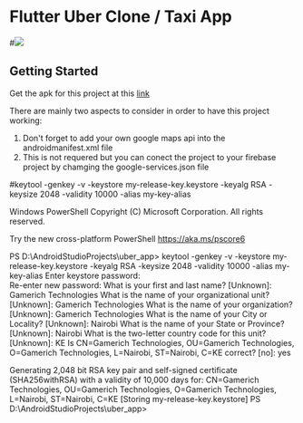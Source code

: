 # Flutter Uber Clone / Taxi App
#![](images/thumb.jpg)

## Getting Started

Get the apk for this project at this [link](https://flutter.io/docs/get-started/codelab)

There are mainly two aspects to consider in order to have this project working:
1. Don't forget to add your own google maps api into the androidmanifest.xml file
2. This is not requered but you can conect the project to your firebase project by chamging the google-services.json file


#keytool -genkey -v -keystore my-release-key.keystore -keyalg RSA -keysize 2048 -validity 10000 -alias my-key-alias

Windows PowerShell
Copyright (C) Microsoft Corporation. All rights reserved.

Try the new cross-platform PowerShell https://aka.ms/pscore6

PS D:\AndroidStudioProjects\uber_app> keytool -genkey -v -keystore my-release-key.keystore -keyalg RSA -keysize 2048 -validity 10000 -alias my-key-alias
Enter keystore password:  
Re-enter new password:
What is your first and last name?
[Unknown]:  Gamerich Technologies
What is the name of your organizational unit?
[Unknown]:  Gamerich Technologies
What is the name of your organization?
[Unknown]:  Gamerich Technologies
What is the name of your City or Locality?
[Unknown]:  Nairobi
What is the name of your State or Province?
[Unknown]:  Nairobi
What is the two-letter country code for this unit?
[Unknown]:  KE
Is CN=Gamerich Technologies, OU=Gamerich Technologies, O=Gamerich Technologies, L=Nairobi, ST=Nairobi, C=KE correct?
[no]:  yes

Generating 2,048 bit RSA key pair and self-signed certificate (SHA256withRSA) with a validity of 10,000 days
for: CN=Gamerich Technologies, OU=Gamerich Technologies, O=Gamerich Technologies, L=Nairobi, ST=Nairobi, C=KE
[Storing my-release-key.keystore]
PS D:\AndroidStudioProjects\uber_app> 
